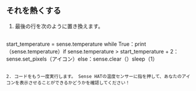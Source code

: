 ## それを熱くする

1. 最後の行を次のように置き換えます。
    
    ```python
start_temperature = sense.temperature while True：print（sense.temperature）if sense.temperature > start_temperature + 2：sense.set_pixels（アイコン）else：sense.clear（）sleep（1）
```

2. コードをもう一度実行します。 Sense HATの温度センサーに指を押して、あなたのアイコンを表示させることができるかどうかを確認してください！